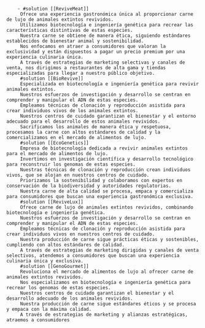 		- #solution [[ReviveMeat]]
		 Ofrece una experiencia gastronómica única al proporcionar carne de lujo de animales extintos revividos.
		 Utilizamos biotecnología e ingeniería genética para recrear las características distintivas de estas especies.
		 Nuestra carne se obtiene de manera ética, siguiendo estándares establecidos de bienestar animal y sostenibilidad.
		 Nos enfocamos en atraer a consumidores que valoran la exclusividad y están dispuestos a pagar un precio premium por una experiencia culinaria única.
		 A través de estrategias de marketing selectivas y canales de venta, nos dirigimos a restaurantes de alta gama y tiendas especializadas para llegar a nuestro público objetivo.
		 #solution [[BioRevive]]
		 Especializada en biotecnología e ingeniería genética para revivir animales extintos.
		 Nuestros esfuerzos de investigación y desarrollo se centran en comprender y manipular el ADN de estas especies.
		 Empleamos técnicas de clonación y reproducción asistida para crear individuos vivos de los animales extintos.
		 Nuestros centros de cuidado garantizan el bienestar y el entorno adecuado para el desarrollo de estos animales revividos.
		 Sacrificamos los animales de manera ética y respetuosa, procesamos la carne con altos estándares de calidad y la comercializamos en el mercado de alimentos de lujo.
		 #solution [[EcoGenetics]]
		 Empresa de biotecnología dedicada a revivir animales extintos para el mercado de alimentos de lujo.
		 Invertimos en investigación científica y desarrollo tecnológico para reconstruir los genomas de estas especies.
		 Nuestras técnicas de clonación y reproducción crean individuos vivos, que se alojan en nuestros centros de cuidado.
		 Priorizamos la sostenibilidad y colaboramos con expertos en conservación de la biodiversidad y autoridades regulatorias.
		 Nuestra carne de alta calidad se procesa, empaca y comercializa para consumidores que buscan una experiencia gastronómica exclusiva.
		 #solution [[ReviveLux]]
		 Ofrece carne de lujo de animales extintos revividos, combinando biotecnología e ingeniería genética.
		 Nuestros esfuerzos de investigación y desarrollo se centran en comprender y manipular el ADN de estas especies.
		 Empleamos técnicas de clonación y reproducción asistida para crear individuos vivos en nuestros centros de cuidado.
		 Nuestra producción de carne sigue prácticas éticas y sostenibles, cumpliendo con altos estándares de calidad.
		 A través de estrategias de marketing dirigidas y canales de venta selectivos, atendemos a consumidores que buscan una experiencia culinaria única y exclusiva.
		 #solution [[GenoGourmet]]
		 Revoluciona el mercado de alimentos de lujo al ofrecer carne de animales extintos revividos.
		 Nos especializamos en biotecnología e ingeniería genética para recrear los genomas de estas especies.
		 Nuestros centros de cuidado garantizan el bienestar y el desarrollo adecuado de los animales revividos.
		 Nuestra producción de carne sigue estándares éticos y se procesa y empaca con la máxima calidad.
		 A través de estrategias de marketing y alianzas estratégicas, atraemos a consumidores


